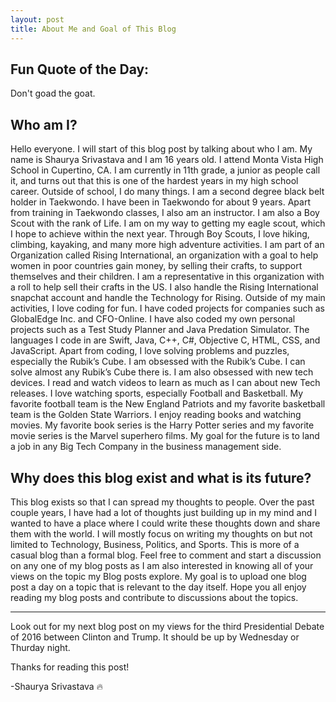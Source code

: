 ```yaml
---
layout: post
title: About Me and Goal of This Blog
---
```


<h2>Fun Quote of the Day:</h2>

Don't goad the goat.

<h2>Who am I?</h2>

Hello everyone. I will start of this blog post by talking about who I am. My name is Shaurya Srivastava and I am 16 years old. I attend Monta Vista High School in Cupertino, CA. I am currently in 11th grade, a junior as people call it, and turns out that this is one of the hardest years in my high school career. Outside of school, I do many things. I am a second degree black belt holder in Taekwondo. I have been in Taekwondo for about 9 years. Apart from training in Taekwondo classes, I also am an instructor. I am also a Boy Scout with the rank of Life. I am on my way to getting my eagle scout, which I hope to achieve within the next year. Through Boy Scouts, I love hiking, climbing, kayaking, and many more high adventure activities. I am part of an Organization called Rising International, an organization with a goal to help women in poor countries gain money, by selling their crafts, to support themselves and their children. I am a representative in this organization with a roll to help sell their crafts in the US. I also handle the Rising International snapchat account and handle the Technology for Rising. Outside of my main activities, I love coding for fun. I have coded projects for companies such as GlobalEdge Inc. and CFO-Online. I have also coded my own personal projects such as a Test Study Planner and Java Predation Simulator. The languages I code in are Swift, Java, C++, C#, Objective C, HTML, CSS, and JavaScript. Apart from coding, I love solving problems and puzzles, especially the Rubik’s Cube. I am obsessed with the Rubik’s Cube. I can solve almost any Rubik’s Cube there is. I am also obsessed with new tech devices. I read and watch videos to learn as much as I can about new Tech releases. I love watching sports, especially Football and Basketball. My favorite football team is the New England Patriots and my favorite basketball team is the Golden State Warriors. I enjoy reading books and watching movies. My favorite book series is the Harry Potter series and my favorite movie series is the Marvel superhero films. My goal for the future is to land a job in any Big Tech Company in the business management side. 

<h2>Why does this blog exist and what is its future?</h2>

This blog exists so that I can spread my thoughts to people. Over the past couple years, I have had a lot of thoughts just building up in my mind and I wanted to have a place where I could write these thoughts down and share them with the world. I will mostly focus on writing my thoughts on but not limited to Technology, Business, Politics, and Sports. This is more of a casual blog than a formal blog. Feel free to comment and start a discussion on any one of my blog posts as I am also interested in knowing all of your views on the topic my Blog posts explore. My goal is to upload one blog post a day on a topic that is relevant to the day itself. Hope you all enjoy reading my blog posts and contribute to discussions about the topics. 

-----------------------------------------------------------------------------------

Look out for my next blog post on my views for the third Presidential Debate of 2016 between Clinton and Trump. It should be up by Wednesday or Thurday night.

Thanks for reading this post!

-Shaurya Srivastava 🔥